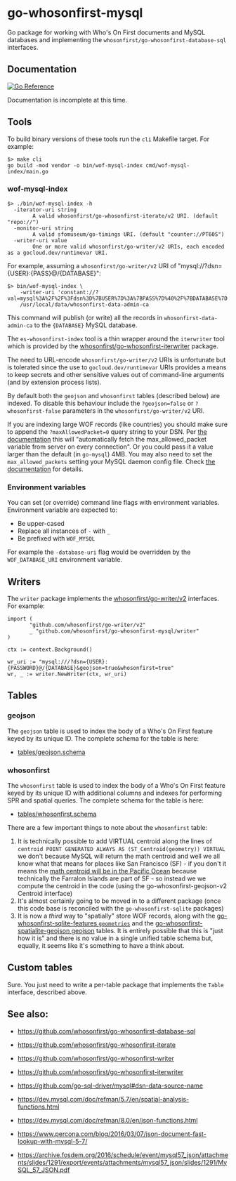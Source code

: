 # go-whosonfirst-mysql

Go package for working with Who's On First documents and MySQL databases and implementing the `whosonfirst/go-whosonfirst-database-sql` interfaces.

## Documentation

[![Go Reference](https://pkg.go.dev/badge/github.com/whosonfirst/go-whosonfirst-mysql.svg)](https://pkg.go.dev/github.com/whosonfirst/go-whosonfirst-mysql)

Documentation is incomplete at this time.

## Tools

To build binary versions of these tools run the `cli` Makefile target. For example:

```
$> make cli
go build -mod vendor -o bin/wof-mysql-index cmd/wof-mysql-index/main.go
```

### wof-mysql-index

```
$> ./bin/wof-mysql-index -h
  -iterator-uri string
    	A valid whosonfirst/go-whosonfirst-iterate/v2 URI. (default "repo://")
  -monitor-uri string
    	A valid sfomuseum/go-timings URI. (default "counter://PT60S")
  -writer-uri value
    	One or more valid whosonfirst/go-writer/v2 URIs, each encoded as a gocloud.dev/runtimevar URI.
```

For example, assuming a `whosonfirst/go-writer/v2` URI of "mysql://?dsn={USER}:{PASS}@/{DATABASE}":

```
$> bin/wof-mysql-index \
   	-writer-uri 'constant://?val=mysql%3A%2F%2F%3Fdsn%3D%7BUSER%7D%3A%7BPASS%7D%40%2F%7BDATABASE%7D'
	/usr/local/data/whosonfirst-data-admin-ca
```

This command will publish (or write) all the records in `whosonfirst-data-admin-ca` to the `{DATABASE}` MySQL database.

The `es-whosonfirst-index` tool is a thin wrapper around the `iterwriter` tool which is provided by the [whosonfirst/go-whosonfirst-iterwriter](https://github.com/whosonfirst/go-whosonfirst-iterwriter) package.

The need to URL-encode `whosonfirst/go-writer/v2` URIs is unfortunate but is tolerated since the use to `gocloud.dev/runtimevar` URIs provides a means to keep secrets and other sensitive values out of command-line arguments (and by extension process lists).

By default both the `geojson` and `whosonfirst` tables (described below) are indexed. To disable this behaviour include the `?geojson=false` or `?whosonfirst-false` parameters in the `whosonfirst/go-writer/v2` URI.

If you are indexing large WOF records (like countries) you should make sure to append the `?maxAllowedPacket=0` query string to your DSN. Per [the documentation](https://github.com/go-sql-driver/mysql#maxallowedpacket) this will "automatically fetch the max_allowed_packet variable from server on every connection". Or you could pass it a value larger than the default (in `go-mysql`) 4MB. You may also need to set the `max_allowed_packets` setting your MySQL daemon config file. Check [the documentation](https://dev.mysql.com/doc/refman/8.0/en/packet-too-large.html) for details.

### Environment variables

You can set (or override) command line flags with environment variables. Environment variable are expected to:

* Be upper-cased
* Replace all instances of `-` with `_`
* Be prefixed with `WOF_MYSQL`

For example the `-database-uri` flag would be overridden by the `WOF_DATABASE_URI` environment variable.

## Writers

The `writer` package implements the [whosonfirst/go-writer/v2](https://github.com/whosonfirst/go-writer) interfaces. For example:

```
import (
       "github.com/whosonfirst/go-writer/v2"
       _ "github.com/whosonfirst/go-whosonfirst-mysql/writer"
)

ctx := context.Background()

wr_uri := "mysql:///?dsn={USER}:{PASSWORD}@/{DATABASE}&geojson=true&whosonfirst=true"
wr, _ := writer.NewWriter(ctx, wr_uri)
```

## Tables

### geojson

The `geojson` table is used to index the body of a Who's On First feature keyed by its unique ID. The complete schema for the table is here:

* [tables/geojson.schema](tables/geojson.schema)

### whosonfirst

The `whosonfirst` table is used to index the body of a Who's On First feature keyed by its unique ID with additional columns and indexes for performing SPR and spatial queries. The complete schema for the table is here:

* [tables/whosonfirst.schema](tables/whosonfirst.schema)

There are a few important things to note about the `whosonfirst` table:

1. It is technically possible to add VIRTUAL centroid along the lines of `centroid POINT GENERATED ALWAYS AS (ST_Centroid(geometry)) VIRTUAL` we don't because MySQL will return the math centroid and well we all know what that means for places like San Francisco (SF) - if you don't it means the [math centroid will be in the Pacific Ocean](https://spelunker.whosonfirst.org/id/85922583/) because technically the Farralon Islands are part of SF - so instead we we compute the centroid in the code (using the go-whosonfirst-geojson-v2 Centroid interface)
2. It's almost certainly going to be moved in to a different package (once this code base is reconciled with the `go-whosonfirst-sqlite` packages)
3. It is now a _third_ way to "spatially" store WOF records, along with the [go-whosonfirst-sqlite-features `geometries`](https://github.com/whosonfirst/go-whosonfirst-sqlite-features#geometries) and the [go-whosonfirst-spatialite-geojson geojson](https://github.com/whosonfirst/go-whosonfirst-spatialite-geojson#geojson) tables. It is entirely possible that this is "just how it is" and there is no value in a single unified table schema but, equally, it seems like it's something to have a think about.

## Custom tables

Sure. You just need to write a per-table package that implements the `Table` interface, described above.

## See also:

* https://github.com/whosonfirst/go-whosonfirst-database-sql
* https://github.com/whosonfirst/go-whosonfirst-iterate
* https://github.com/whosonfirst/go-whosonfirst-writer
* https://github.com/whosonfirst/go-whosonfirst-iterwriter

* https://github.com/go-sql-driver/mysql#dsn-data-source-name
* https://dev.mysql.com/doc/refman/5.7/en/spatial-analysis-functions.html
* https://dev.mysql.com/doc/refman/8.0/en/json-functions.html
* https://www.percona.com/blog/2016/03/07/json-document-fast-lookup-with-mysql-5-7/
* https://archive.fosdem.org/2016/schedule/event/mysql57_json/attachments/slides/1291/export/events/attachments/mysql57_json/slides/1291/MySQL_57_JSON.pdf
